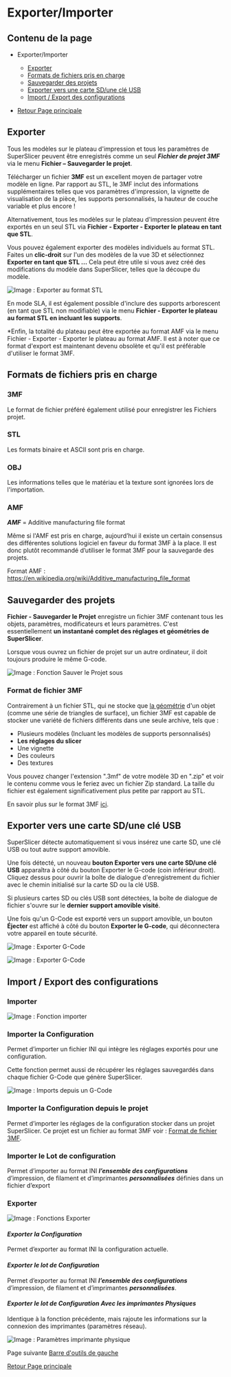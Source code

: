 # Exporter/Importer

## Contenu de la page

* Exporter/Importer
	* [Exporter](#exporter) 
	* [Formats de fichiers pris en charge](#formats-de-fichiers-pris-en-charge)
	* [Sauvegarder des projets](#sauvegarder-des-projets) 
	* [Exporter vers une carte SD/une clé USB](#exporter-vers-une-carte-sdune-clé-usb) 
	* [Import / Export des configurations](#import--export-des-configurations) 

* [Retour Page principale](../superslicer.md)


## Exporter
Tous les modèles sur le plateau d'impression et tous les paramètres de SuperSlicer peuvent être enregistrés comme un seul ***Fichier de projet 3MF*** via le menu **Fichier – Sauvegarder le projet**.

Télécharger un fichier **3MF** est un excellent moyen de partager votre modèle en ligne. Par rapport au STL, le 3MF inclut des informations supplémentaires telles que vos paramètres d'impression, la vignette de visualisation de la pièce, les supports personnalisés, la hauteur de couche variable et plus encore !

Alternativement, tous les modèles sur le plateau d'impression peuvent être exportés en un seul STL via **Fichier - Exporter - Exporter le plateau en tant que STL**.

Vous pouvez également exporter des modèles individuels au format STL. Faites un **clic-droit** sur l'un des modèles de la vue 3D et sélectionnez **Exporter en tant que STL ...** Cela peut être utile si vous avez créé des modifications du modèle dans SuperSlicer, telles que la découpe du modèle.

![Image : Exporter au format STL](./images/001.png) 


En mode SLA, il est également possible d'inclure des supports arborescent (en tant que STL non modifiable) via le menu **Fichier - Exporter le plateau au format STL en incluant les supports**.

*Enfin, la totalité du plateau peut être exportée au format AMF via le menu Fichier - Exporter - Exporter le plateau au format AMF. Il est à noter que ce format d'export est maintenant devenu obsolète et qu'il est préférable d'utiliser le format 3MF.

## Formats de fichiers pris en charge

### 3MF
Le format de fichier préféré également utilisé pour enregistrer les Fichiers projet.

### STL
Les formats binaire et ASCII sont pris en charge.

### OBJ
Les informations telles que le matériau et la texture sont ignorées lors de l'importation.

### AMF

***AMF*** = Additive manufacturing file format

Même si l'AMF est pris en charge,  aujourd’hui il existe un certain consensus des différentes solutions logiciel en faveur du format 3MF à la place. Il est donc plutôt recommandé d’utiliser le format 3MF pour la sauvegarde des projets.

Format AMF : <https://en.wikipedia.org/wiki/Additive_manufacturing_file_format>

## Sauvegarder des projets
**Fichier - Sauvegarder le Projet** enregistre un fichier 3MF contenant tous les objets, paramètres, modificateurs et leurs paramètres. C'est essentiellement **un instantané complet des réglages et géométries de SuperSlicer**.

Lorsque vous ouvrez un fichier de projet sur un autre ordinateur, il doit toujours produire le même G-code.

![Image : Fonction Sauver le Projet sous](./images/002.png) 

### Format de fichier 3MF
Contrairement à un fichier STL, qui ne stocke que [la géométrie](http://www.fabbers.com/tech/STL_Format) d'un objet (comme une série de triangles de surface), un fichier 3MF est capable de stocker une variété de fichiers différents dans une seule archive, tels que :

- Plusieurs modèles (Incluant les modèles de supports personnalisés)
- **Les réglages du slicer**
- Une vignette
- Des couleurs
- Des textures

Vous pouvez changer l'extension ".3mf" de votre modèle 3D en ".zip" et voir le contenu comme vous le feriez avec un fichier Zip standard. La taille du fichier est également significativement plus petite par rapport au STL.

En savoir plus sur le format 3MF [ici](https://3mf.io/).


## Exporter vers une carte SD/une clé USB
SuperSlicer détecte automatiquement si vous insérez une carte SD, une clé USB ou tout autre support amovible.

Une fois détecté, un nouveau **bouton Exporter vers une carte SD/une clé USB** apparaîtra à côté du bouton Exporter le G-code (coin inférieur droit). Cliquez dessus pour ouvrir la boîte de dialogue d'enregistrement du fichier avec le chemin initialisé sur la carte SD ou la clé USB.

Si plusieurs cartes SD ou clés USB sont détectées, la boîte de dialogue de fichier s'ouvre sur le **dernier support amovible visité**.

Une fois qu'un G-Code est exporté vers un support amovible, un bouton **Éjecter** est affiché à côté du bouton **Exporter le G-code**, qui déconnectera votre appareil en toute sécurité.

![Image : Exporter G-Code](./images/003.png)

![Image : Exporter G-Code](./images/004.png) 


## Import / Export des configurations

### Importer
![Image : Fonction importer](./images/005.png)


### Importer la Configuration

Permet d’importer un fichier INI qui intègre les réglages exportés pour une configuration. 

Cette fonction permet aussi de récupérer les réglages sauvegardés dans chaque fichier G-Code que génère SuperSlicer.

![Image : Imports depuis un G-Code](./images/006.png)


### Importer la Configuration depuis le projet

Permet d’importer les réglages de la configuration stocker dans un projet SuperSlicer. Ce projet est un fichier au format 3MF voir :  [Format de fichier 3MF](../input_output/input_output.md#format-de-fichier-3mf). 

### Importer le Lot de configuration

Permet d’importer au format INI ***l’ensemble des configurations*** d’impression, de filament et d’imprimantes ***personnalisées*** définies dans un fichier d’export

### Exporter
![Image : Fonctions Exporter](./images/007.png)


#### *Exporter la Configuration* 

Permet d’exporter au format INI la configuration actuelle.

#### *Exporter le lot de Configuration* 

Permet d’exporter au format INI ***l’ensemble des configurations*** d’impression, de filament et d’imprimantes ***personnalisées***.

#### *Exporter le lot de Configuration Avec les imprimantes Physiques*

Identique à la fonction précédente, mais rajoute les informations sur la connexion des imprimantes (paramètres réseau).

![Image : Paramètres imprimante physique](./images/008.png) 

Page suivante  [Barre d'outils de gauche](../left_toolbar/left_toolbar.md)

[Retour Page principale](../superslicer.md)
